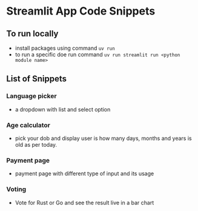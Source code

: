 # Streamlit App Code Snippets

## To run locally
- install packages using command `uv run`
- to run a specific doe run command `uv run streamlit run <python module name>`

## List of Snippets
### Language picker
- a dropdown with list and select option
### Age calculator
- pick your dob and display user is how many days, months and years is old as per today.
### Payment page
- payment page with different type of input and its usage
### Voting
- Vote for Rust or Go and see the result live in a bar chart
